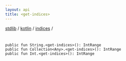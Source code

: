 ```yaml
---
layout: api
title: <get-indices>
---
```

[stdlib](../../index.html) / [kotlin](../index.html) / [indices](index.html) / [<get-indices>](_get-indices_.html)

# <get-indices>

```
public fun String.<get-indices>(): IntRange
public fun Collection<Any>.<get-indices>(): IntRange
public fun Int.<get-indices>(): IntRange
```

